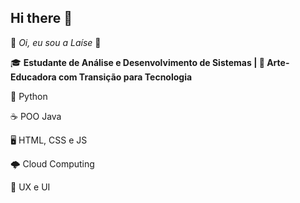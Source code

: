 ## Hi there 👋

<!--
**LaiseNeves/LaiseNeves** is a ✨ _special_ ✨ repository because its `README.md` (this file) appears on your GitHub profile.

Here are some ideas to get you started:

- 🔭 I’m currently working on ...
- 🌱 I’m currently learning ...
- 👯 I’m looking to collaborate on ...
- 🤔 I’m looking for help with ...
- 💬 Ask me about ...
- 📫 How to reach me: ...
- 😄 Pronouns: ...
- ⚡ Fun fact: ...
-->

🌸 *Oi, eu sou a Laíse* 🌸
 
🎓 **Estudante de Análise e Desenvolvimento de Sistemas | 🎨 Arte-Educadora com Transição para Tecnologia**




🐍 Python

☕ POO Java

🖥️ HTML, CSS e JS

🌩️ Cloud Computing 

📲 UX e UI 
